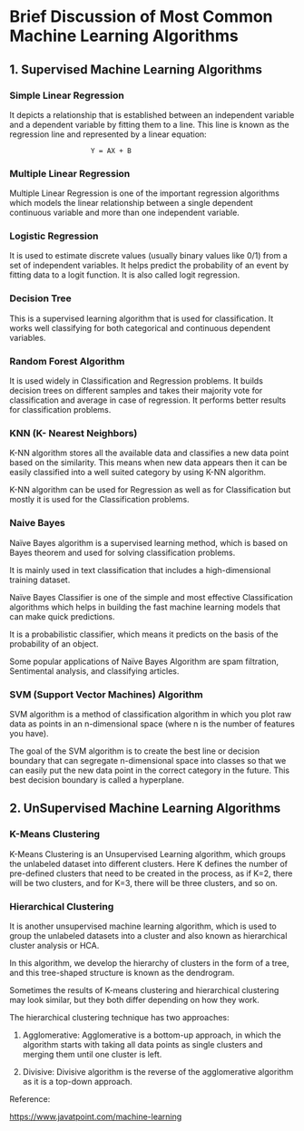# Brief Discussion of Most Common Machine Learning Algorithms

## 1. Supervised Machine Learning Algorithms


### Simple Linear Regression

It depicts a relationship that is established between an independent variable and a dependent variable by fitting them to a line. This line is known as the regression line and represented by a linear equation: 
                
                        Y = AX + B

### Multiple Linear Regression

Multiple Linear Regression is one of the important regression algorithms which models the linear relationship between a single dependent continuous variable and more than one independent variable.

### Logistic Regression

It is used to estimate discrete values (usually binary values like 0/1) from a set of independent variables. It helps predict the probability of an event by fitting data to a logit function. It is also called logit regression.

### Decision Tree

This is a supervised learning algorithm that is used for classification. It works well classifying for both categorical and continuous dependent variables.


### Random Forest Algorithm

It is used widely in Classification and Regression problems. It builds decision trees on different samples and takes their majority vote for classification and average in case of regression. It performs better results for classification problems.

### KNN (K- Nearest Neighbors)

K-NN algorithm stores all the available data and classifies a new data point based on the similarity. This means when new data appears then it can be easily classified into a well suited category by using K-NN algorithm.

K-NN algorithm can be used for Regression as well as for Classification but mostly it is used for the Classification problems.

### Naive Bayes

Naïve Bayes algorithm is a supervised learning method, which is based on Bayes theorem and used for solving classification problems.

<div style="page-break-after: always;"></div>

It is mainly used in text classification that includes a high-dimensional training dataset.

Naïve Bayes Classifier is one of the simple and most effective Classification algorithms which helps in building the fast machine learning models that can make quick predictions.

It is a probabilistic classifier, which means it predicts on the basis of the probability of an object.

Some popular applications of Naïve Bayes Algorithm are spam filtration, Sentimental analysis, and classifying articles.


### SVM (Support Vector Machines) Algorithm

SVM algorithm is a method of classification algorithm in which you plot raw data as points in an n-dimensional space (where n is the number of features you have).

The goal of the SVM algorithm is to create the best line or decision boundary that can segregate n-dimensional space into classes so that we can easily put the new data point in the correct category in the future. This best decision boundary is called a hyperplane.

## 2. UnSupervised Machine Learning Algorithms

### K-Means Clustering

K-Means Clustering is an Unsupervised Learning algorithm, which groups the unlabeled dataset into different clusters. Here K defines the number of pre-defined clusters that need to be created in the process, as if K=2, there will be two clusters, and for K=3, there will be three clusters, and so on.

### Hierarchical Clustering 

It is another unsupervised machine learning algorithm, which is used to group the unlabeled datasets into a cluster and also known as hierarchical cluster analysis or HCA.

In this algorithm, we develop the hierarchy of clusters in the form of a tree, and this tree-shaped structure is known as the dendrogram.

Sometimes the results of K-means clustering and hierarchical clustering may look similar, but they both differ depending on how they work.

The hierarchical clustering technique has two approaches:

1) Agglomerative: Agglomerative is a bottom-up approach, in which the algorithm starts with taking all data points as single clusters and merging them until one cluster is left.

2) Divisive: Divisive algorithm is the reverse of the agglomerative algorithm as it is a top-down approach.

Reference:

<https://www.javatpoint.com/machine-learning>
